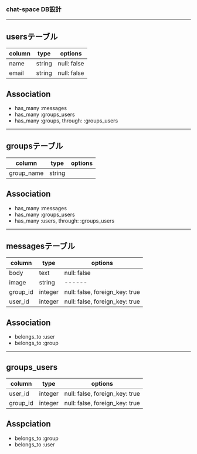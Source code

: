 ### chat-space DB設計

---

## usersテーブル

|column|type|options|
|------|----|-------|
|name|string|null: false|
|email|string|null: false|

## Association
- has_many :messages
- has_many :groups_users
- has_many :groups, through: :groups_users

---

## groupsテーブル

|column|type|options|
|------|----|-------|
|group_name|string|

## Association
- has_many :messages
- has_many :groups_users
- has_many :users, through: :groups_users

---

## messagesテーブル

|column|type|options|
|------|----|-------|
|body|text|null: false|
|image|string|------|
|group_id|integer|null: false, foreign_key: true|
|user_id|integer|null: false, foreign_key: true|

## Association
- belongs_to :user
- belongs_to :group

---

## groups_users

|column|type|options|
|------|----|-------|
|user_id|integer|null: false, foreign_key: true|
|group_id|integer|null: false, foreign_key: true|

## Asspciation
- belongs_to :group
- belongs_to :user